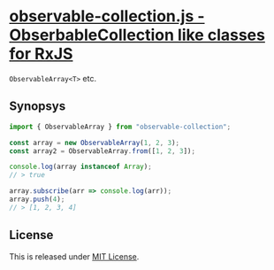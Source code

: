 # [observable-collection.js - ObserbableCollection like classes for RxJS](https://github.com/Narazaka/observable-collection.js)

`ObservableArray<T>` etc.

## Synopsys

```typescript
import { ObservableArray } from "observable-collection";

const array = new ObservableArray(1, 2, 3);
const array2 = ObservableArray.from([1, 2, 3]);

console.log(array instanceof Array);
// > true

array.subscribe(arr => console.log(arr));
array.push(4);
// > [1, 2, 3, 4]

```

## License

This is released under [MIT License](http://narazaka.net/license/MIT?2017).
